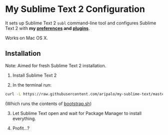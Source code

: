 # My Sublime Text 2 Configuration



It sets up Sublime Text 2 `subl` command-line tool and configures Sublime Text 2 with **my [preferences](User/Preferences.sublime-settings) and [plugins](User/Package%20Control.sublime-settings)**.

Works on Mac OS X.

## Installation

Note: Aimed for fresh Sublime Text 2 installation.

1. Install Sublime Text 2

2. In the terminal run:
  ```sh
  curl -L https://raw.githubusercontent.com/aripalo/my-sublime-text/master/bootstrap.sh | sh
  ```
  (Which runs the contents of [bootstrap.sh](bootstrap.sh))

3. Let Sublime Text open and wait for Package Manager to install everything.

4. Profit...?

